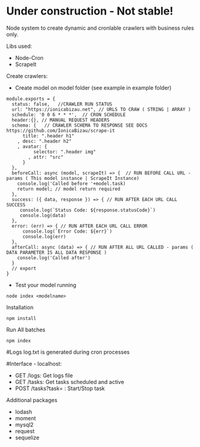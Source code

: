 # Under construction - Not stable!

Node system to create dynamic and cronlable crawlers with business rules only.

Libs used:
- Node-Cron
- ScrapeIt

Create crawlers:
- Create model on model folder (see example in example folder)
```
module.exports = {
  status: false,   //CRAWLER RUN STATUS
  url: "https://ionicabizau.net", // URLS TO CRAW ( STRING | ARRAY ) 
  schedule: '0 0 6 * * *',  // CRON SCHEDULE
  header:{}, // MANUAL REQUEST HEADERS
  schema: {   // CRAWLER SCHEMA TO RESPONSE SEE DOCS https://github.com/IonicaBizau/scrape-it
      title: ".header h1"
    , desc: ".header h2"
    , avatar: {
          selector: ".header img"
        , attr: "src"
      }
  },
  beforeCall: async (model, scrapeIt) => {  // RUN BEFORE CALL URL - params ( This model instance | ScrapeIt Instance)
    console.log('Called before '+model.task) 
    return model; // model return required
  },
  success: ({ data, response }) => { // RUN AFTER EACH URL CALL SUCCESS
     console.log(`Status Code: ${response.statusCode}`)
     console.log(data)
  },
  error: (err) => { // RUN AFTER EACH URL CALL ERROR 
      console.log(`Error Code: ${err}`)
      console.log(err)
  },
  afterCall: async (data) => { // RUN AFTER ALL URL CALLED - params ( DATA PARAMETER IS ALL DATA RESPONSE )
    console.log('Called after') 
  }
  // export
}
```
- Test your model running 
```
node index <modelname>
```

Installation
```
npm install
```

Run All batches
```
npm index
```

#Logs 
log.txt is generated during cron processes

#Interface - localhost:<port>
- GET /logs: Get logs file
- GET /tasks: Get tasks scheduled and active
- POST /tasks?task=<modelname> : Start/Stop task

Additional packages
- lodash
- moment
- mysql2
- request
- sequelize
